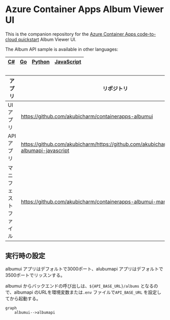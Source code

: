 # Azure Container Apps Album Viewer UI

This is the companion repository for the [Azure Container Apps code-to-cloud quickstart]() Album Viewer UI.

The Album API sample is available in other languages:

| [C#](https://github.com/azure-samples/containerapps-albumapi-csharp) | [Go](https://github.com/azure-samples/containerapps-albumapi-go) | [Python](https://github.com/azure-samples/containerapps-albumapi-python) | [JavaScript](https://github.com/azure-samples/containerapps-albumapi-javascript) |
| -------------------------------------------------------------------- | ---------------------------------------------------------------- | ------------------------------------------------------------------------ | -------------------------------------------------------------------------------- |

##
|アプリ|リポジトリ|
|--|--|
|UIアプリ|https://github.com/akubicharm/containerapps-albumui|
|APIアプリ|https://github.com/akubicharm/https://github.com/akubicharm/containerapps-albumapi-javascript|
|マニフェストファイル|https://github.com/akubicharm/containerapps-albumui-manifest|

## 実行時の設定

albumui アプリはデフォルトで3000ポート、alubumapi アプリはデフォルトで3500ポートでリッスンする。

albumui からバックエンドの呼び出しは、`${API_BASE_URL}/albums` となるので、albumapi のURLを環境変数または`.env` ファイルで`API_BASE_URL` を設定してから起動する。

```mermaid
graph
    albumui-->albumapi
```
